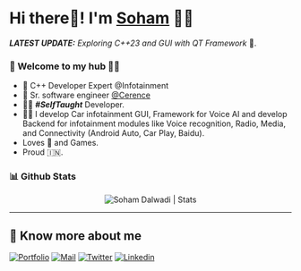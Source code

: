# Hi there👋! I'm [Soham](https://sohamdalwadi.github.io) 🙋‍♂️

_**LATEST UPDATE:**_ _Exploring C++23 and GUI with QT Framework_ 🥽.

### 🎍 Welcome to my hub 👨‍💻

- 👦 C++ Developer Expert @Infotainment
- 💼 Sr. software engineer [@Cerence](https://www.cerence.com/)
- 👨‍💻 ***#SelfTaught*** Developer.
- 👨‍💻 I develop Car infotainment GUI, Framework for Voice AI and develop Backend for infotainment modules like Voice recognition, Radio, Media, and Connectivity (Android Auto, Car Play, Baidu).
- Loves 🎵 and Games.
- Proud 🇮🇳.


### 📊 Github Stats
  <p align="center"> <img src="https://github-readme-stats.vercel.app/api?username=sohamdalwadi&count_private=true&show_icons=true&include_all_commits=true" alt="Soham Dalwadi | Stats" />

---

## 🔗 Know more about me 

[![Portfolio](https://img.shields.io/badge/-Portfolio-black?style=for-the-badge&logo=google-chrome&logoColor=white)](https://sohamdalwadi.github.io)
[![Mail](https://img.shields.io/badge/-Say%20Hi!-black?style=for-the-badge&logo=gmail)](mailto:soham.eceengg@gmail.com)
[![Twitter](https://img.shields.io/badge/-Twitter-black?style=for-the-badge&logo=twitter)](https://twitter.com/sohamdalwadi)
[![Linkedin](https://img.shields.io/badge/-LinkedIn-black?style=for-the-badge&logo=Linkedin)](https://www.linkedin.com/in/sohamdalwadi/)
